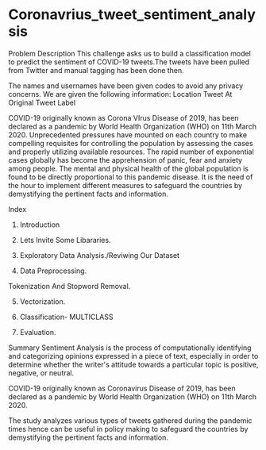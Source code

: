 # Coronavrius_tweet_sentiment_analysis
Problem Description This challenge asks us to build a classification model to predict the sentiment of COVID-19 tweets.The tweets have been pulled from Twitter and manual tagging has been done then.

The names and usernames have been given codes to avoid any privacy concerns.
We are given the following information:
Location
Tweet At
Original Tweet
Label

COVID-19 originally known as Corona VIrus Disease of 2019, has been declared as a pandemic by World Health Organization (WHO) on 11th March 2020. Unprecedented pressures have mounted on each country to make compelling requisites for controlling the population by assessing the cases and properly utilizing available resources. The rapid number of exponential cases globally has become the apprehension of panic, fear and anxiety among people. The mental and physical health of the global population is found to be directly proportional to this pandemic disease. It is the need of the hour to implement different measures to safeguard the countries by demystifying the pertinent facts and information.

Index
1. Introduction

2. Lets Invite Some Libararies.

3. Exploratory Data Analysis./Reviwing Our Dataset

4. Data Preprocessing.

Tokenization And Stopword Removal.

5. Vectorization.

6. Classification- MULTICLASS

7. Evaluation.

Summary
Sentiment Analysis is the process of computationally identifying and categorizing opinions expressed in a piece of text, especially in order to determine whether the writer's attitude towards a particular topic is positive, negative, or neutral.

COVID-19 originally known as Coronavirus Disease of 2019, has been declared as a pandemic by World Health Organization (WHO) on 11th March 2020.

The study analyzes various types of tweets gathered during the pandemic times hence can be useful in policy making to safeguard the countries by demystifying the pertinent facts and information.
